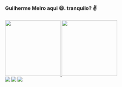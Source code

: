 ### Guilherme Melro aqui 😄. tranquilo? ✌️
### 

<div>
 
<a href="https://github.com/MelroGui">
 
<img height="180em" src="https://github-readme-stats.vercel.app/api?username=MelroGui&show_icons=true&theme=dracula&include_all_comsits=true&count_private=true"/>
    <img height="180em" src="https://github-readme-stats.vercel.app/api/top-langs/?username=MelroGui&layout=compact&langs_count=7&theme=dracula"/>
</div>
<div>
  <a href="https://www.instagram.com/joao.augustozzz/"target="_blank"><img src="https://img.shields.io/badge/-Instagram-%23E4405F?style=for-the-badge&logo=instagram&logoColor=white" target="_blank"></a>
  <a href = "https://mail.google.com/mail/u/1/?ogbl#inbox"><img src="https://img.shields.io/badge/Gmail-D14836?style=for-the-badge&logo=gmail&logoColor=white" target="_blank"></a>
  <a href = "https://api.whatsapp.com/send?phone=5519987428374"><img src= "https://img.shields.io/badge/WhatsApp-25D366?style=for-the-badge&logo=whatsapp&logoColor=white"
                                                                                                                                           
</div> 
